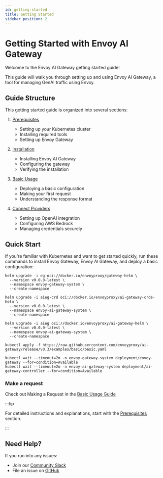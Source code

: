 ```yaml
---
id: getting-started
title: Getting Started
sidebar_position: 2
---
```


# Getting Started with Envoy AI Gateway

Welcome to the Envoy AI Gateway getting started guide!

This guide will walk you through setting up and using Envoy AI Gateway, a tool for managing GenAI traffic using Envoy.

## Guide Structure

This getting started guide is organized into several sections:

1. [Prerequisites](./prerequisites.md)
   - Setting up your Kubernetes cluster
   - Installing required tools
   - Setting up Envoy Gateway

2. [Installation](./installation.md)
   - Installing Envoy AI Gateway
   - Configuring the gateway
   - Verifying the installation

3. [Basic Usage](./basic-usage.md)
   - Deploying a basic configuration
   - Making your first request
   - Understanding the response format

4. [Connect Providers](./connect-providers)
   - Setting up OpenAI integration
   - Configuring AWS Bedrock
   - Managing credentials securely

## Quick Start

If you're familiar with Kubernetes and want to get started quickly, run these commands to install Envoy Gateway, Envoy AI Gateway, and deploy a basic configuration:

```shell
helm upgrade -i eg oci://docker.io/envoyproxy/gateway-helm \
  --version v0.0.0-latest \
  --namespace envoy-gateway-system \
  --create-namespace

helm upgrade -i aieg-crd oci://docker.io/envoyproxy/ai-gateway-crds-helm \
  --version v0.0.0-latest \
  --namespace envoy-ai-gateway-system \
  --create-namespace

helm upgrade -i aieg oci://docker.io/envoyproxy/ai-gateway-helm \
  --version v0.0.0-latest \
  --namespace envoy-ai-gateway-system \
  --create-namespace

kubectl apply -f https://raw.githubusercontent.com/envoyproxy/ai-gateway/release/v0.3/examples/basic/basic.yaml

kubectl wait --timeout=2m -n envoy-gateway-system deployment/envoy-gateway --for=condition=Available
kubectl wait --timeout=2m -n envoy-ai-gateway-system deployment/ai-gateway-controller --for=condition=Available
```

### Make a request

Check out Making a Request in the [Basic Usage Guide](./basic-usage.md)

:::tip

For detailed instructions and explanations, start with the [Prerequisites](./prerequisites.md) section.

:::

## Need Help?

If you run into any issues:
- Join our [Community Slack](https://envoyproxy.slack.com/archives/C07Q4N24VAA)
- File an issue on [GitHub](https://github.com/envoyproxy/ai-gateway/issues)

